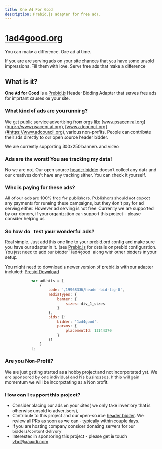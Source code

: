 ```yaml
---
title: One Ad For Good
description: Prebid.js adapter for free ads.
---
```


# [1ad4good.org](http://1ad4good.org) 

You can make a difference. One ad at time. 

If you are are serving ads on your site chances that you have some unsold impressions. Fill them with love.
Serve free ads that make a difference. 

## What is it? 

**One Ad for Good** is a [Prebid.js](https://prebid.org) Header Bidding Adapter that serves free ads for imprtant causes on your site.

### What kind of ads are you running?

We get public service advertising from orgs like [www.psacentral.org](https://www.psacentral.org), [www.adcouncil.org](#https://www.adcouncil.org), various non-profits. People can contribute their ads directly to our open source header bidder.

We are currently supporting 300x250 banners and video

### Ads are the worst! You are tracking my data!

No we are not. Our open source [header bidder](https://github.com/vladgurgov/header-bidder) doesn't collect any data and our creatives don't have any tracking either. You can check it yourself.

### Who is paying for these ads?

All of our ads are 100% free for publishers. Publishers should not expect any payments for running these campaigns, but they don't pay for ad serving either. However ad serving is not free. Currently we are supported by our donors, if your organization can support this project - please consider helping us

### So how do I test your wonderful ads?

Real simple. Just add this one line to your prebid.ord config and make sure you have our adapter in it. (see [Prebid.js](https://prebid.org) for details on prebid configuration. You just need to add our bidder '1ad4good' along with other bidders in your setup. 

You might need to download a newer version of prebid.js with our adapter included: [Prebid Download](http://prebid.org/download.html)
```javascript
            var adUnits = [
                {
                    code: '/19968336/header-bid-tag-0',
                    mediaTypes: {
                        banner: {
                            sizes: div_1_sizes
                        }
                    },
                    bids: [{
                        bidder: '1ad4good',
                        params: {
                            placementId: 13144370
                        }
                    }]
                }
            ];
```

### Are you Non-Profit?
We are just getting started as a hobby project and not incorportated yet. We are sponsored by one individual and his businesses. If this will gain momentum we will be incorpotating as a Non profit.

### How can I support this project?

- Consider placing our ads on your sites( we only take inventory that is otherwise unsold to advertisers), 
- Contribute to this project and our open-source [header bidder](https://github.com/vladgurgov/header-bidder). We review all PRs as soon as we can - typically within couple days.
- If you are hosting company consider donating servers for our bidders/content delivery
- Interested in sponsoring this project - please get in touch vlad@aaaudi.com
